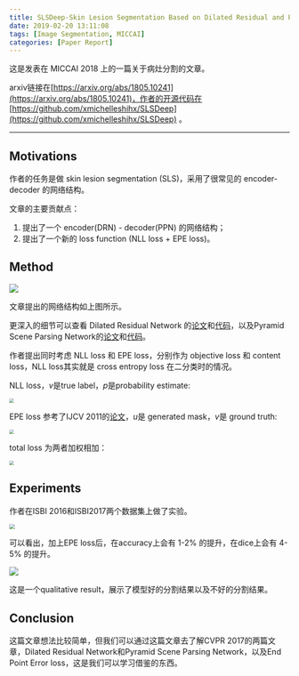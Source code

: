 ```yaml
---
title: SLSDeep-Skin Lesion Segmentation Based on Dilated Residual and Pyramid Pooling Networks 论文解读
date: 2019-02-20 13:11:08
tags: [Image Segmentation, MICCAI]
categories: [Paper Report]
---
```


这是发表在 MICCAI 2018 上的一篇关于病灶分割的文章。

arxiv链接在[https://arxiv.org/abs/1805.10241](https://arxiv.org/abs/1805.10241)，作者的开源代码在 [https://github.com/xmichelleshihx/SLSDeep](https://github.com/xmichelleshihx/SLSDeep) 。

<!-- more -->

-----

## Motivations

作者的任务是做 skin lesion segmentation (SLS)，采用了很常见的 encoder-decoder 的网络结构。

文章的主要贡献点：

1. 提出了一个 encoder(DRN) - decoder(PPN) 的网络结构；
2. 提出了一个新的 loss function (NLL loss + EPE loss)。

## Method

<img src="/images/SLSDeep-Skin-Lesion-Segmentation-Based-on-Dilated-Residual-and-Pyramid-Pooling-Networks-论文解读/image1.png" style="zoom:100%" />

文章提出的网络结构如上图所示。

更深入的细节可以查看 Dilated Residual Network 的[论文](http://openaccess.thecvf.com/content_cvpr_2017/papers/Yu_Dilated_Residual_Networks_CVPR_2017_paper.pdf)和[代码](https://github.com/fyu/drn/blob/master/drn.py)，以及Pyramid Scene Parsing Network的[论文](https://arxiv.org/pdf/1612.01105.pdf)和[代码](https://github.com/Lextal/pspnet-pytorch)。

作者提出同时考虑 NLL loss 和 EPE loss，分别作为 objective loss 和 content loss，NLL loss其实就是 cross entropy loss 在二分类时的情况。

NLL loss，$v$是true label，$p$是probability estimate:

<img src="/images/SLSDeep-Skin-Lesion-Segmentation-Based-on-Dilated-Residual-and-Pyramid-Pooling-Networks-论文解读/image2.png" style="zoom:50%" />

EPE loss 参考了IJCV 2011的[论文](http://vision.middlebury.edu/flow/floweval-ijcv2011.pdf)，$u$是 generated mask，$v$是 ground truth:

<img src="/images/SLSDeep-Skin-Lesion-Segmentation-Based-on-Dilated-Residual-and-Pyramid-Pooling-Networks-论文解读/image3.png" style="zoom:50%" />

total loss 为两者加权相加：

<img src="/images/SLSDeep-Skin-Lesion-Segmentation-Based-on-Dilated-Residual-and-Pyramid-Pooling-Networks-论文解读/image4.png" style="zoom:50%" />

## Experiments

作者在ISBI 2016和ISBI2017两个数据集上做了实验。

<img src="/images/SLSDeep-Skin-Lesion-Segmentation-Based-on-Dilated-Residual-and-Pyramid-Pooling-Networks-论文解读/image5.png" style="zoom:60%" />

可以看出，加上EPE loss后，在accuracy上会有 1-2% 的提升，在dice上会有 4-5% 的提升。

<img src="/images/SLSDeep-Skin-Lesion-Segmentation-Based-on-Dilated-Residual-and-Pyramid-Pooling-Networks-论文解读/image6.png" style="zoom:100%" />

这是一个qualitative result，展示了模型好的分割结果以及不好的分割结果。

## Conclusion

这篇文章想法比较简单，但我们可以通过这篇文章去了解CVPR 2017的两篇文章，Dilated Residual Network和Pyramid Scene Parsing Network，以及End Point Error loss，这是我们可以学习借鉴的东西。

